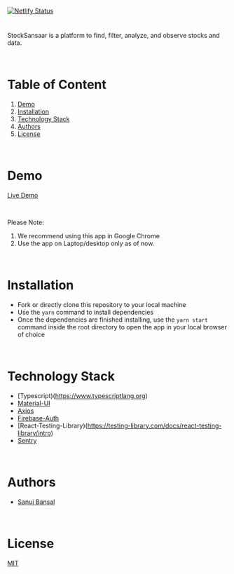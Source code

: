 [![Netlify Status](https://api.netlify.com/api/v1/badges/0724f78a-e461-41d3-9583-2641d466c7ae/deploy-status)](https://app.netlify.com/sites/stocksansaar/deploys)

#

StockSansaar is a platform to find, filter, analyze, and observe stocks and data.

<br/>

# Table of Content

1. [Demo](#demo)
2. [Installation](#installation)
3. [Technology Stack](#technology-stack)
4. [Authors](#authors)
5. [License](#license)

<br/>

# Demo

[Live Demo](https://stocksansaar.netlify.app)

<br/>

Please Note:

1. We recommend using this app in Google Chrome
2. Use the app on Laptop/desktop only as of now.

<br/>

# Installation

- Fork or directly clone this repository to your local machine
- Use the `yarn` command to install dependencies
- Once the dependencies are finished installing, use the `yarn start` command inside the root directory to open the app in your local browser of choice

<br/>

# Technology Stack

- [Typescript)(https://www.typescriptlang.org)
- [Material-UI](https://mui.com)
- [Axios](https://axios-http.com/docs/intro)
- [Firebase-Auth](https://firebase.google.com/docs/auth)
- [React-Testing-Library)(https://testing-library.com/docs/react-testing-library/intro)
- [Sentry](https://sentry.io)
<br/>

# Authors

- [Sanuj Bansal](https://www.github.com/SanujBansal)

<br/>

# License

[MIT](https://opensource.org/licenses/MIT)
